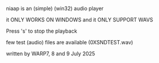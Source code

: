 niaap is an (simple) (win32) audio player  
  
it ONLY WORKS ON WINDOWS and it ONLY SUPPORT WAVS

Press 's' to stop the playback

few test (audio) files are available (0XSNDTEST.wav)  

written by WARP7, 8 and 9 July 2025
